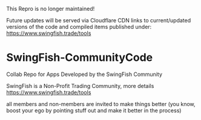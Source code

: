 This Repro is no longer maintained!

Future updates will be served via Cloudflare CDN 
links to current/updated versions of the code and compiled items published under: https://www.swingfish.trade/tools


# SwingFish-CommunityCode
Collab Repo for Apps Developed by the SwingFish Community

SwingFish is a Non-Profit Trading Community, more details https://www.swingfish.trade/tools

all members and non-members are invited to make things better (you know, boost your ego by pointing stuff out and make it better in the process)

